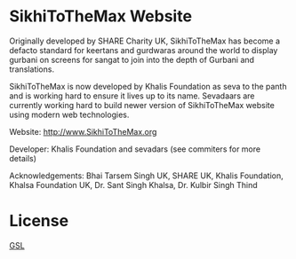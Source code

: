 # SikhiToTheMax Website

Originally developed by SHARE Charity UK, SikhiToTheMax has become a defacto standard for keertans and gurdwaras around the world to display gurbani on screens for sangat to join into the depth of Gurbani and translations.

SikhiToTheMax is now developed by Khalis Foundation as seva to the panth and is working hard to ensure it lives up to its name. 
Sevadaars are currently working hard to build newer version of SikhiToTheMax website using modern web technologies.

Website: http://www.SikhiToTheMax.org

Developer: Khalis Foundation and sevadars (see commiters for more details)

Acknowledgements: Bhai Tarsem Singh UK, SHARE UK, Khalis Foundation, Khalsa Foundation UK, Dr. Sant Singh Khalsa, Dr. Kulbir Singh Thind

# License 
[GSL](/LICENSE)
